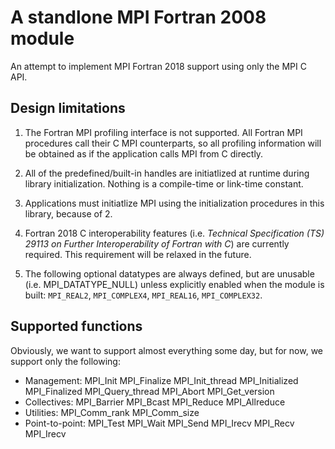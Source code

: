 # A standlone MPI Fortran 2008 module

An attempt to implement MPI Fortran 2018 support using only the MPI C API.

## Design limitations

1. The Fortran MPI profiling interface is not supported.  All Fortran MPI procedures call their C MPI counterparts, so all profiling information will be obtained as if the application calls MPI from C directly.

2. All of the predefined/built-in handles are initiatlized at runtime during library initialization. Nothing is a compile-time or link-time constant.

3. Applications must initiatlize MPI using the initialization procedures in this library, because of 2.

4. Fortran 2018 C interoperability features (i.e. _Technical Specification (TS) 29113 on Further Interoperability of Fortran with C_) are currently required.  This requirement will be relaxed in the future.

5. The following optional datatypes are always defined, but are unusable (i.e. MPI_DATATYPE_NULL) unless explicitly enabled when the module is built: `MPI_REAL2`, `MPI_COMPLEX4`, `MPI_REAL16`, `MPI_COMPLEX32`.

## Supported functions

Obviously, we want to support almost everything some day, but for now, we support only the following:

* Management:  MPI_Init MPI_Finalize MPI_Init_thread MPI_Initialized MPI_Finalized MPI_Query_thread MPI_Abort MPI_Get_version
* Collectives: MPI_Barrier MPI_Bcast MPI_Reduce MPI_Allreduce
* Utilities: MPI_Comm_rank MPI_Comm_size
* Point-to-point: MPI_Test MPI_Wait MPI_Send MPI_Irecv MPI_Recv MPI_Irecv
